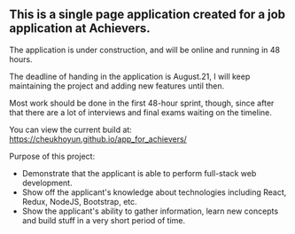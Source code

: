 ## This is a single page application created for a job application at Achievers. 

The application is under construction, and will be online and running in 48 hours. 

The deadline of handing in the application is August.21, I will keep maintaining the project and adding new features until then. 

Most work should be done in the first 48-hour sprint, though, since after that there are a lot of interviews and final exams waiting on the timeline. 

You can view the current build at: https://cheukhoyun.github.io/app_for_achievers/

Purpose of this project: 
- Demonstrate that the applicant is able to perform full-stack web development.
- Show off the applicant's knowledge about technologies including React, Redux, NodeJS, Bootstrap, etc. 
- Show the applicant's ability to gather information, learn new concepts and build stuff in a very short period of time. 
